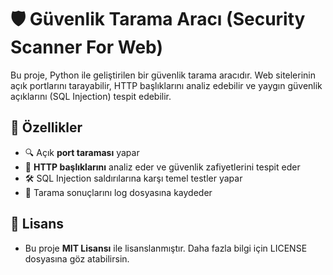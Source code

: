 # 🛡️ Güvenlik Tarama Aracı (Security Scanner For Web)

Bu proje, Python ile geliştirilen bir güvenlik tarama aracıdır. Web sitelerinin açık portlarını tarayabilir, HTTP başlıklarını analiz edebilir ve yaygın güvenlik açıklarını (SQL Injection) tespit edebilir.

## 🚀 Özellikler
- 🔍 Açık **port taraması** yapar
- 🔎 **HTTP başlıklarını** analiz eder ve güvenlik zafiyetlerini tespit eder
- 🛠️ SQL Injection saldırılarına karşı temel testler yapar
- 📄 Tarama sonuçlarını log dosyasına kaydeder

## 📜 Lisans

- Bu proje **MIT Lisansı** ile lisanslanmıştır. Daha fazla bilgi için LICENSE dosyasına göz atabilirsin.
